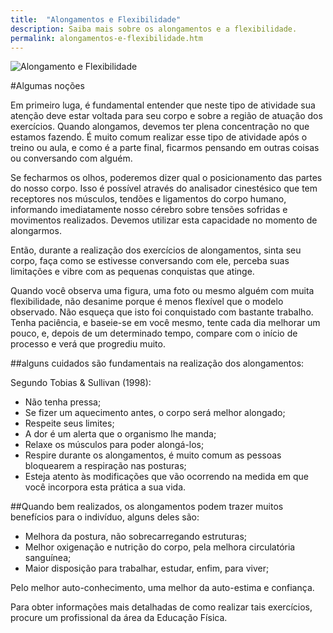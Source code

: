 ```yaml
---
title:  "Alongamentos e Flexibilidade"
description: Saiba mais sobre os alongamentos e a flexibilidade.
permalink: alongamentos-e-flexibilidade.htm
---
```


<img src="{{ site.baseurl }}assets/images/Alongamento-e-Flexibilidade.jpg" title="Alongamento e Flexibilidade" />

#Algumas noções

Em primeiro luga, é fundamental entender que neste tipo de atividade sua atenção deve estar voltada para seu corpo e sobre a região de atuação dos exercícios. Quando alongamos, devemos ter plena concentração no que estamos fazendo. É muito comum realizar esse tipo de atividade após o treino ou aula, e como é a parte final, ficarmos pensando em outras coisas ou conversando com alguém.

Se fecharmos os olhos, poderemos dizer qual o posicionamento das partes do nosso corpo. Isso é possível através do analisador cinestésico que tem receptores nos músculos, tendões e ligamentos do corpo humano, informando imediatamente nosso cérebro sobre tensões sofridas e movimentos realizados. Devemos utilizar esta capacidade no momento de alongarmos.

Então, durante a realização dos exercícios de alongamentos, sinta seu corpo, faça como se estivesse conversando com ele, perceba suas limitações e vibre com as pequenas conquistas que atinge.

Quando você observa uma figura, uma foto ou mesmo alguém com muita flexibilidade, não desanime porque é menos flexível que o modelo observado. Não esqueça que isto foi conquistado com bastante trabalho. Tenha paciência, e baseie-se em você mesmo, tente cada dia melhorar um pouco, e, depois de um determinado tempo, compare com o início de processo e verá que progrediu muito.

##alguns cuidados são fundamentais na realização dos alongamentos:

Segundo Tobias & Sullivan (1998):

  * Não tenha pressa;
  * Se fizer um aquecimento antes, o corpo será melhor alongado;
  * Respeite seus limites;
  * A dor é um alerta que o organismo lhe manda;
  * Relaxe os músculos para poder alongá-los;
  * Respire durante os alongamentos, é muito comum as pessoas bloquearem a respiração nas posturas;
  * Esteja atento às modificações que vão ocorrendo na medida em que você incorpora esta prática a sua vida.

##Quando bem realizados, os alongamentos podem trazer muitos benefícios para o indivíduo, alguns deles são:

  * Melhora da postura, não sobrecarregando estruturas;
  * Melhor oxigenação e nutrição do corpo, pela melhora circulatória sanguínea;
  * Maior disposição para trabalhar, estudar, enfim, para viver;

Pelo melhor auto-conhecimento, uma melhor da auto-estima e confiança.

Para obter informações mais detalhadas de como realizar tais exercícios, procure um profissional da área da Educação Física.

